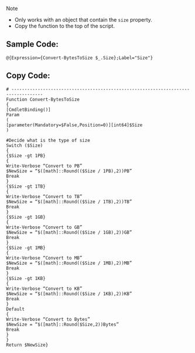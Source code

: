 > [!NOTE]
> - Only works with an object that contain the `size` property.
> - Copy the function to the top of the script.

## Sample Code:
```
@{Expression={Convert-BytesToSize $_.Size};Label="Size"}
```

## Copy Code:
```
# ----------------------------------------------------------------------------------
Function Convert-BytesToSize
{
[CmdletBinding()]
Param
(
[parameter(Mandatory=$False,Position=0)][int64]$Size
)

#Decide what is the type of size
Switch ($Size)
{
{$Size -gt 1PB}
{
Write-Verbose “Convert to PB”
$NewSize = “$([math]::Round(($Size / 1PB),2))PB”
Break
}
{$Size -gt 1TB}
{
Write-Verbose “Convert to TB”
$NewSize = “$([math]::Round(($Size / 1TB),2))TB”
Break
}
{$Size -gt 1GB}
{
Write-Verbose “Convert to GB”
$NewSize = “$([math]::Round(($Size / 1GB),2))GB”
Break
}
{$Size -gt 1MB}
{
Write-Verbose “Convert to MB”
$NewSize = “$([math]::Round(($Size / 1MB),2))MB”
Break
}
{$Size -gt 1KB}
{
Write-Verbose “Convert to KB”
$NewSize = “$([math]::Round(($Size / 1KB),2))KB”
Break
}
Default
{
Write-Verbose “Convert to Bytes”
$NewSize = “$([math]::Round($Size,2))Bytes”
Break
}
}
Return $NewSize}
```
